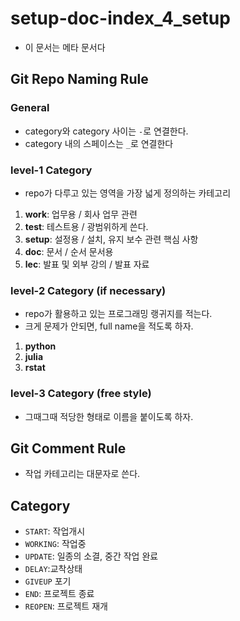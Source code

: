 # setup-doc-index_4_setup

- 이 문서는 메타 문서다 

## Git Repo Naming Rule 

### General 

- category와 category 사이는 `-`로 연결한다. 
- category 내의 스페이스는 `_`로 연결한다 

### level-1 Category

- repo가 다루고 있는 영역을 가장 넓게 정의하는 카테고리 

1. **work**: 업무용 / 회사 업무 관련 
2. **test**: 테스트용 / 광범위하게 쓴다. 
3. **setup**: 설정용 / 설치, 유지 보수 관련 핵심 사항 
4. **doc**: 문서 / 순서 문서용
5. **lec**: 발표 및 외부 강의 / 발표 자료 

### level-2 Category (if necessary) 

- repo가 활용하고 있는 프로그래밍 랭귀지를 적는다. 
- 크게 문제가 안되면, full name을 적도록 하자. 

1. **python** 
2. **julia**
3. **rstat**

### level-3 Category (free style)

- 그때그때 적당한 형태로 이름을 붙이도록 하자. 

## Git Comment Rule 

- 작업 카테고리는 대문자로 쓴다. 

## Category 

- `START`: 작업개시 
- `WORKING`: 작업중 
- `UPDATE`: 일종의 소결, 중간 작업 완료 
- `DELAY`:교착상태 
- `GIVEUP` 포기 
- `END`: 프로젝트 종료 
- `REOPEN`: 프로젝트 재개 


